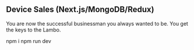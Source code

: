 ## Device Sales (Next.js/MongoDB/Redux)

You are now the successful businessman you always wanted to be. You get the keys to the Lambo.

npm i
npm run dev